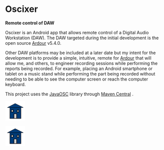 # Oscixer
**Remote control of DAW**

Oscixer is an Android app that allows remote control of a Digital Audio Workstation (DAW). The DAW targeted
during the initial development is the open source [Ardour](https://ardour.org/) v5.4.0.

Other DAW platforms may be included at a later date but my intent for the development is to provide a simple, intuitive,
remote for [Ardour](https://ardour.org/) that will allow me, and others, to engineer recording sessions while performing the reports being 
recorded. For example, placing an Android smartphone or tablet on a music stand while performing the part being recorded
without needing to be able to see the computer screen or reach the computer keyboard.

This project uses the [JavaOSC](https://github.com/hoijui/JavaOSC) library through [Maven Central](mvnrepository.com/artifact/com.illposed.osc/javaosc-core) .

![alt text](https://github.com/hotguac/Oscixer/blob/master/app/src/main/res/drawable/home.png "Startup Screen")

![alt text](https://github.com/hotguac/Oscixer/blob/master/app/src/main/res/drawable/home.png "Control Screen")


